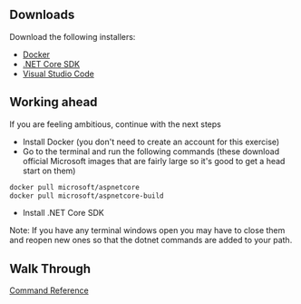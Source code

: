 ## Downloads ##

Download the following installers:

- [Docker](https://store.docker.com/editions/community/docker-ce-desktop-mac)
- [.NET Core SDK](https://www.microsoft.com/net/core#macos)
- [Visual Studio Code](https://code.visualstudio.com)

## Working ahead ##

If you are feeling ambitious, continue with the next steps
- Install Docker (you don't need to create an account for this exercise)
- Go to the terminal and run the following commands (these download official Microsoft images that are fairly large so it's good to get a head start on them)
```bash
docker pull microsoft/aspnetcore
docker pull microsoft/aspnetcore-build
```
- Install .NET Core SDK

Note: If you have any terminal windows open you may have to close them and reopen new ones so that the dotnet commands are added to your path.

## Walk Through ##

[Command Reference](command-reference.md)
